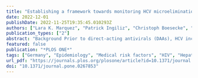 ```yaml
---
title: "Establishing a framework towards monitoring HCV microelimination among men who have sex with men living with HIV in Germany: A modeling analysis"
date: 2022-12-01
publishDate: 2022-11-25T19:35:45.010293Z
authors: ["Lara K. Marquez", "Patrick Ingiliz", "Christoph Boesecke", "Ivanka Krznaric", "Knud Schewe", "Thomas Lutz", "Stefan Mauss", "Stefan Christensen", "Jürgen K. Rockstroh", "Sonia Jain", "Feng He", "Joel O. Wertheim", "Natasha K. Martin"]
publication_types: ["2"]
abstract: "Background Prior to direct-acting antivirals (DAAs), HCV incidence rose among men who have sex with men (MSM) living with HIV infection in Germany despite high hepatitis C virus (HCV) treatment rates. We establish a HCV elimination modeling framework to evaluate whether existing treatment rates can achieve the World Health Organization (WHO) incidence target among MSM living with HIV in Germany. Methods To evaluate progress towards HCV elimination in Germany, we adapted a previously published HCV transmission model among MSM living with diagnosed HIV. We modelled HCV incidence and prevalence until 2030 (relative to 2015) under existing treatment and DAA scale-up and explored potential impacts of disruptions in treatment and behavioral risk reduction due to the COVID-19 pandemic. Results Continuing current treatment rates will result in stable HCV incidence among MSM living with HIV in Germany between 2015–2030. The WHO HCV incidence target is achievable under DAA scale-up to 100% treatment combined with treatment of those previously diagnosed and untreated (at a rate of 15%/year) and would result in greater reductions with early treatment (3 vs 6 months) reducing incidence from 4.0/100person-years to 0.8/100person-years by 2030. A 12-month disruption to HCV treatment (20% reduction) and risk behaviors (25%,50%,75% reduction) during the COVID-19 pandemic would result in a 15% relative increase in total HCV incidence in 2030 compared to that expected under the status quo. Conclusions HCV elimination among MSM living with HIV in Germany requires further DAA scale-up among those newly diagnosed combined with efforts to treat those previously diagnosed but untreated. Prospective monitoring will establish whether Germany is on track for HCV microelimination."
featured: false
publication: "*PLOS ONE*"
tags: ["Germany", "Epidemiology", "Medical risk factors", "HIV", "Hepatitis C virus", "HIV diagnosis and management", "HIV epidemiology", "Men who have sex with men"]
url_pdf: "https://journals.plos.org/plosone/article?id=10.1371/journal.pone.0267853"
doi: "10.1371/journal.pone.0267853"
---
```


